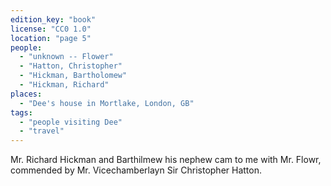 ```yaml
---
edition_key: "book"
license: "CC0 1.0"
location: "page 5"
people:
  - "unknown -- Flower"
  - "Hatton, Christopher"
  - "Hickman, Bartholomew"
  - "Hickman, Richard"
places:
  - "Dee's house in Mortlake, London, GB"
tags:
  - "people visiting Dee"
  - "travel"
---
```

Mr. Richard Hickman and Barthilmew his nephew
cam to me with Mr. Flowr, commended by Mr. Vicechamberlayn
Sir Christopher Hatton.
